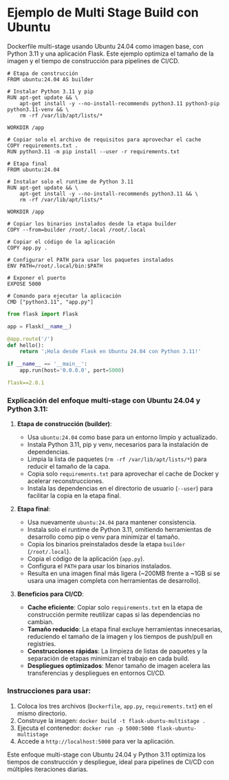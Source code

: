 # Ejemplo de Multi Stage Build con Ubuntu


Dockerfile multi-stage usando Ubuntu 24.04 como imagen base, con Python 3.11 y una aplicación Flask. Este ejemplo optimiza el tamaño de la imagen y el tiempo de construcción para pipelines de CI/CD.

```docker title="Ejemplo de Docker" linenums="1"
# Etapa de construcción
FROM ubuntu:24.04 AS builder

# Instalar Python 3.11 y pip
RUN apt-get update && \
    apt-get install -y --no-install-recommends python3.11 python3-pip python3.11-venv && \
    rm -rf /var/lib/apt/lists/*

WORKDIR /app

# Copiar solo el archivo de requisitos para aprovechar el cache
COPY requirements.txt .
RUN python3.11 -m pip install --user -r requirements.txt

# Etapa final
FROM ubuntu:24.04

# Instalar solo el runtime de Python 3.11
RUN apt-get update && \
    apt-get install -y --no-install-recommends python3.11 && \
    rm -rf /var/lib/apt/lists/*

WORKDIR /app

# Copiar los binarios instalados desde la etapa builder
COPY --from=builder /root/.local /root/.local

# Copiar el código de la aplicación
COPY app.py .

# Configurar el PATH para usar los paquetes instalados
ENV PATH=/root/.local/bin:$PATH

# Exponer el puerto
EXPOSE 5000

# Comando para ejecutar la aplicación
CMD ["python3.11", "app.py"]
```

```python title="Ejemplo de Aplicación" linenums="1"
from flask import Flask

app = Flask(__name__)

@app.route('/')
def hello():
    return '¡Hola desde Flask en Ubuntu 24.04 con Python 3.11!'

if __name__ == '__main__':
    app.run(host='0.0.0.0', port=5000)
```


```yaml title="requirements.txt"
flask==2.0.1
```

### Explicación del enfoque multi-stage con Ubuntu 24.04 y Python 3.11:

1. **Etapa de construcción (builder)**:
   - Usa `ubuntu:24.04` como base para un entorno limpio y actualizado.
   - Instala Python 3.11, pip y venv, necesarios para la instalación de dependencias.
   - Limpia la lista de paquetes (`rm -rf /var/lib/apt/lists/*`) para reducir el tamaño de la capa.
   - Copia solo `requirements.txt` para aprovechar el cache de Docker y acelerar reconstrucciones.
   - Instala las dependencias en el directorio de usuario (`--user`) para facilitar la copia en la etapa final.

2. **Etapa final**:
   - Usa nuevamente `ubuntu:24.04` para mantener consistencia.
   - Instala solo el runtime de Python 3.11, omitiendo herramientas de desarrollo como pip o venv para minimizar el tamaño.
   - Copia los binarios preinstalados desde la etapa `builder` (`/root/.local`).
   - Copia el código de la aplicación (`app.py`).
   - Configura el `PATH` para usar los binarios instalados.
   - Resulta en una imagen final más ligera (~200MB frente a ~1GB si se usara una imagen completa con herramientas de desarrollo).

3. **Beneficios para CI/CD**:
   - **Cache eficiente**: Copiar solo `requirements.txt` en la etapa de construcción permite reutilizar capas si las dependencias no cambian.
   - **Tamaño reducido**: La etapa final excluye herramientas innecesarias, reduciendo el tamaño de la imagen y los tiempos de push/pull en registries.
   - **Construcciones rápidas**: La limpieza de listas de paquetes y la separación de etapas minimizan el trabajo en cada build.
   - **Despliegues optimizados**: Menor tamaño de imagen acelera las transferencias y despliegues en entornos CI/CD.

### Instrucciones para usar:
1. Coloca los tres archivos (`Dockerfile`, `app.py`, `requirements.txt`) en el mismo directorio.
2. Construye la imagen: `docker build -t flask-ubuntu-multistage .`
3. Ejecuta el contenedor: `docker run -p 5000:5000 flask-ubuntu-multistage`
4. Accede a `http://localhost:5000` para ver la aplicación.

Este enfoque multi-stage con Ubuntu 24.04 y Python 3.11 optimiza los tiempos de construcción y despliegue, ideal para pipelines de CI/CD con múltiples iteraciones diarias.
